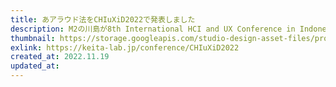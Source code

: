 ```yaml
---
title: あアラウド法をCHIuXiD2022で発表しました
description: M2の川島が8th International HCI and UX Conference in Indonesia（CHIuXiD2022）にて、「“Ah-aloud”：Method for Evaluating Cognitive Processes Occurring During Tasks from Vocal Information」という題で登壇発表しました。
thumbnail: https://storage.googleapis.com/studio-design-asset-files/projects/wQOVXEVxaD/s-1024x439_v-fs_webp_a1d54d23-5ab8-4594-9f93-f9332c55356e.webp
exlink: https://keita-lab.jp/conference/CHIuXiD2022
created_at: 2022.11.19
updated_at:
---
```

